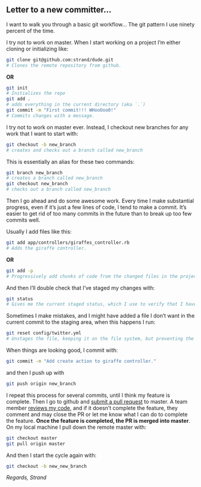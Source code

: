 ## Letter to a new committer…

I want to walk you through a basic git workflow… The git pattern I use ninety percent of the time.

I try not to work on master. When I start working on a project I’m either cloning or initializing like:

``` bash
git clone git@github.com:strand/dude.git
# Clones the remote repository from github.
```

**OR**

``` bash
git init
# Initializes the repo
git add .
# adds everything in the current directory (aka `.`)
git commit -m "First commit!!! WHooOoo0!"
# Commits changes with a message.
```

I try not to work on master ever. Instead, I checkout new branches for any work that I want to start with:

``` bash
git checkout -b new_branch
# creates and checks out a branch called new_branch
```

This is essentially an alias for these two commands:

``` bash
git branch new_branch
# creates a branch called new_branch
git checkout new_branch
# checks out a branch called new_branch
```

Then I go ahead and do some awesome work. Every time I make substantial progress, even if it’s just a few lines of code, I tend to make a commit. It’s easier to get rid of too many commits in the future than to break up too few commits well.

Usually I add files like this:

``` bash
git add app/controllers/giraffes_controller.rb
# Adds the giraffe controller.
```

**OR**

``` bash
git add -p
# Progressively add chunks of code from the changed files in the project.
```

And then I’ll double check that I’ve staged my changes with:

``` bash
git status
# Gives me the current staged status, which I use to verify that I have the files I want ready for committing.
```

Sometimes I make mistakes, and I might have added a file I don’t want in the current commit to the staging area, when this happens I run:

``` bash
git reset config/twitter.yml
# Unstages the file, keeping it on the file system, but preventing the changes from being commited.
```

When things are looking good, I commit with:

``` bash
git commit -m "Add create action to giraffe controller."
```

and then I push up with

``` bash
git push origin new_branch
```

I repeat this process for several commits, until I think my feature is complete. Then I go to github and [submit a pull request](https://help.github.com/articles/creating-a-pull-request) to master. A team member [reviews my code](https://help.github.com/articles/using-pull-requests), and if it doesn’t complete the feature, they comment and may close the PR or let me know what I can do to complete the feature. **Once the feature is completed, the PR is merged into master**. On my local machine I pull down the remote master with:

``` bash
git checkout master
git pull origin master
```

And then I start the cycle again with:

``` bash
git checkout -b new_new_branch
```

_Regards,
Strand_